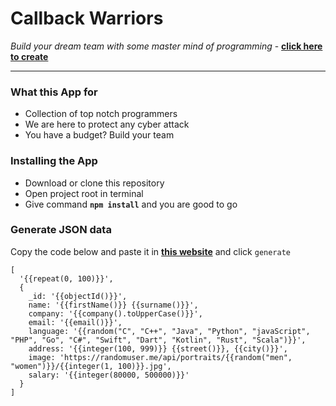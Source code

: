 # Callback Warriors
_Build your dream team with some master mind of programming_ - __[click here to create](https://callbackwarriors.netlify.app/)__

---

### What this App for
- Collection of top notch programmers
- We are here to protect any cyber attack
- You have a budget? Build your team

### Installing the App
- Download or clone this repository
- Open project root in terminal
- Give command __`npm install`__ and you are good to go

### Generate JSON data
Copy the code below and paste it in __[this website](https://www.json-generator.com/)__ and click `generate`

```
[
  '{{repeat(0, 100)}}',
  {
    _id: '{{objectId()}}',
    name: '{{firstName()}} {{surname()}}',
    company: '{{company().toUpperCase()}}',
    email: '{{email()}}',
    language: '{{random("C", "C++", "Java", "Python", "javaScript", "PHP", "Go", "C#", "Swift", "Dart", "Kotlin", "Rust", "Scala")}}',
    address: '{{integer(100, 999)}} {{street()}}, {{city()}}',
    image: 'https://randomuser.me/api/portraits/{{random("men", "women")}}/{{integer(1, 100)}}.jpg',
    salary: '{{integer(80000, 500000)}}'
  }
]
```
